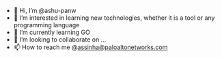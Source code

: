 - 👋 Hi, I’m @ashu-panw
- 👀 I’m interested in learning new technologies, whether it is a tool or any programming language
- 🌱 I’m currently learning GO 
- 💞️ I’m looking to collaborate on ...
- 📫 How to reach me @assinha@paloaltonetworks.com

<!---
ashu-panw/ashu-panw is a ✨ special ✨ repository because its `README.md` (this file) appears on your GitHub profile.
You can click the Preview link to take a look at your changes.
--->
